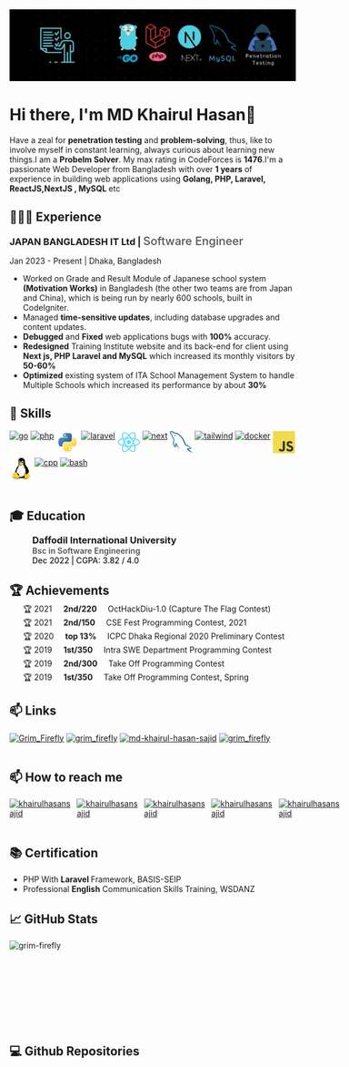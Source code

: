 <img alt="Coder GIF" src="https://raw.githubusercontent.com/grim-firefly/grim-firefly/main/skill-cover.jpg" style="max-width: 100%;" data-target="animated-image.originalImage">
<h1>Hi there, I'm MD Khairul Hasan👋</h1>
<p>

Have a zeal for <b>penetration testing</b> and <b>problem-solving</b>, thus, like to involve myself in constant learning, always curious about learning new things.I am a <b>Probelm Solver</b>. My max rating in CodeForces is <b>1476</b>.I'm a passionate Web Developer from Bangladesh with over <b>1 years</b> of experience in building web applications using <b>Golang, PHP, Laravel, ReactJS,NextJS , MySQL </b> etc

</p>

## 👨🏽‍💻 Experience

<div>
    <h3 style="padding:0px; margin:0px;">JAPAN BANGLADESH IT Ltd | <span style="font-weight:500 !important;; font-size:20px !important; color:#555555 !important;"> Software Engineer <span> </h3>
    <p> Jan 2023 - Present | Dhaka, Bangladesh</p>
</div>
<ul>
    <li>Worked on Grade and Result Module of Japanese school system <b>(Motivation
Works)</b> in Bangladesh (the other two teams are from Japan and China), which is
being run by nearly 600 schools, built in CodeIgniter.</li>
    <li> Managed <b>time-sensitive updates</b>, including database upgrades and content
updates.</li>
    <li> <b>Debugged</b> and <b>Fixed</b> web applications bugs with <b>100%</b> accuracy.</li>
    <li><b>Redesigned</b> Training Institute website and its back-end for client using <b>Next js, PHP Laravel and MySQL</b> which increased its monthly visitors by <b> 50-60%</b>   </li>
    <li><b>Optimized</b> existing system of ITA School Management System to handle
Multiple Schools which increased its performance by about <b>30%</b>  </li>
    
</ul>


## 🚀 Skills

<div style="display:flex;flex-wrap:wrap;gap:4px;padding-bottom:1rem;">

<a href="https://go.dev/" target="_blank" rel="noreferrer"> 
    <img src="https://skillicons.dev/icons?i=go" alt="go" width="40" height="40"/> 
</a>

<a href="https://www.php.net/" target="_blank" rel="noreferrer"> 
    <img src="https://skillicons.dev/icons?i=php" alt="php" width="40" height="40"/> 
</a>  
<a href="https://www.python.org" target="_blank" rel="noreferrer"> 
    <img src="https://raw.githubusercontent.com/devicons/devicon/master/icons/python/python-original.svg" alt="python" width="40" height="40"/> 
</a>

<a href="https://laravel.com/" target="_blank" rel="noreferrer"> 
    <img src="https://skillicons.dev/icons?i=laravel" alt="laravel" width="40" height="40"/> 
</a>

<a href="https://react.dev" target="_blank" rel="noreferrer"> 
    <img src="https://raw.githubusercontent.com/devicons/devicon/master/icons/react/react-original.svg" alt="react" width="40" height="40"/> 
</a>

<a href="https://nextjs.org" target="_blank" rel="noreferrer"> 
    <img src="https://skillicons.dev/icons?i=next" alt="next" width="40" height="40"/> 
</a>  
 <a href="https://www.mysql.com" target="_blank" rel="noreferrer"> 
    <img src="https://raw.githubusercontent.com/devicons/devicon/master/icons/mysql/mysql-original.svg" alt="mysql" width="40" height="40"/> 
</a>
<a href="https://tailwindcss.com/" target="_blank" rel="noreferrer"> 
    <img src="https://skillicons.dev/icons?i=tailwind" alt="tailwind" width="40" height="40"/> 
</a>

<a href="https://www.docker.com/" target="_blank" rel="noreferrer"> 
    <img src="https://skillicons.dev/icons?i=docker" alt="docker" width="40" height="40"/> 
</a>

<a href="https://developer.mozilla.org/en-US/docs/Web/JavaScript" target="_blank" rel="noreferrer"> 
    <img src="https://raw.githubusercontent.com/devicons/devicon/master/icons/javascript/javascript-original.svg" alt="javascript" width="40" height="40"/> 
</a>

<a href="https://www.linux.org/" target="_blank" rel="noreferrer"> 
    <img src="https://raw.githubusercontent.com/devicons/devicon/master/icons/linux/linux-original.svg" alt="linux" width="40" height="40"/> 
</a>

<a href="https://cplusplus.com/" target="_blank" rel="noreferrer"> 
    <img src="https://skillicons.dev/icons?i=cpp" alt="cpp" width="40" height="40"/> 
</a>  
<a href="" target="_blank" rel="noreferrer"> 
    <img src="https://skillicons.dev/icons?i=bash" alt="bash" width="40" height="40"/> 
</a>

</div>

## 🎓 Education
<div style="margin-left:2.5rem;margin-top:-5px;">
    <h3 style="padding:0px; margin:0px;">Daffodil International University </h3>
    <p style="padding:0px; margin:0px;font-weight:600;color:#555;">Bsc in Software Engineering</p>
    <p style="padding:0px; margin:0px;font-size:14px;font-weight:500;"> Dec 2022 | CGPA: 3.82 / 4.0</p>
</div>


## 🏆 Achievements
<ul style="list-style-type:none;margin-top:-15px;">
<li>🏆  2021   <b style="margin-left:1rem;margin-right:1rem;"> 2nd/220 </b>   OctHackDiu-1.0 (Capture The Flag Contest)</li>
<li>🏆  2021   <b style="margin-left:1rem;margin-right:1rem;"> 2nd/150 </b>   CSE Fest Programming Contest, 2021</li>
<li>🏆  2020   <b style="margin-left:1rem;margin-right:1rem;"> top 13% </b>   ICPC Dhaka Regional 2020 Preliminary Contest</li>
<li>🏆  2019   <b style="margin-left:1rem;margin-right:1rem;"> 1st/350 </b>   Intra SWE Department Programming Contest</li>
<li>🏆  2019   <b style="margin-left:1rem;margin-right:1rem;"> 2nd/300 </b>   Take Off Programming Contest</li>
<li>🏆  2019   <b style="margin-left:1rem;margin-right:1rem;"> 1st/350 </b>   Take Off Programming Contest, Spring</li>

</ul>



## 📫 Links

<div style="display:flex;gap:0.25rem;">

<a href="https://codeforces.com/profile/Grim_Firefly" target="_blank">
<img align="center" src="https://img.shields.io/badge/Codeforces-445f9d?style=for-the-badge&logo=Codeforces&logoColor=white" alt="Grim_Firefly"/>
</a>
<a href="https://leetcode.com/grim_firefly" target="_blank">
<img align="center" src="https://img.shields.io/badge/-LeetCode-FFA116?style=for-the-badge&logo=LeetCode&logoColor=black" alt="grim_firefly"/>
</a>
<a href="https://stackoverflow.com/users/17059236/md-khairul-hasan-sajid" target="_blank">
<img align="center" src="https://img.shields.io/badge/Stack_Overflow-FE7A16?style=for-the-badge&logo=stack-overflow&logoColor=white" alt="md-khairul-hasan-sajid"/>
</a>
<a href="https://www.hackerrank.com/grim_firefly" target="_blank">
<img align="center" src="https://img.shields.io/badge/-Hackerrank-2EC866?style=for-the-badge&logo=HackerRank&logoColor=white" alt="grim_firefly"/>
</a>

</div><br/>

## 📫 How to reach me

<div style="display:flex;gap:0.25rem;">

<a href="https://linkedin.com/in/khairulhasansajid" target="_blank">
<img align="center" src="https://img.shields.io/badge/LinkedIn-0077B5?style=for-the-badge&logo=linkedin&logoColor=white" alt="khairulhasansajid" />
</a>
<a href="mailto:khairulhasansajid@gmail.com" target="_blank">
<img align="center" src="https://img.shields.io/badge/Gmail-D14836?style=for-the-badge&logo=gmail&logoColor=white" alt="khairulhasansajid" />
</a>
<a href="https://github.com/grim-firefly" target="_blank">
<img align="center" src="https://img.shields.io/badge/GitHub-100000?style=for-the-badge&logo=github&logoColor=white" alt="khairulhasansajid" />
</a>

<a href="https://fb.com/khairulhasansajid" target="_blank">
<img align="center" src="https://img.shields.io/badge/Facebook-1877F2?style=for-the-badge&logo=facebook&logoColor=white" alt="khairulhasansajid" />
</a>
<a href="https://wa.me/01644944967" target="_blank">
<img align="center" src="https://img.shields.io/badge/WhatsApp-25D366?style=for-the-badge&logo=whatsapp&logoColor=white" alt="khairulhasansajid" />
</a>

</a>

</div><br/>




## 📚 Certification

- PHP With <b> Laravel </b> Framework, BASIS-SEIP
- Professional <b>English</b> Communication Skills Training, WSDANZ



## 📈 GitHub Stats
<div style="display:flex;gap:1rem;">
<img style="height:150px;" src="https://github-profile-summary-cards.vercel.app/api/cards/profile-details?username=grim-firefly&theme=github" alt="grim-firefly" />

</div>



## 💻 Github Repositories
